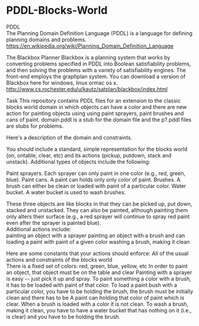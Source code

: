 # PDDL-Blocks-World
PDDL  
The Planning Domain Definition Language (PDDL) is a language for defining planning domains and problems. 
https://en.wikipedia.org/wiki/Planning_Domain_Definition_Language

The Blackbox Planner
Blackbox is a planning system that works by converting problems specified in PDDL into Boolean satisfiability problems, and then solving the problems with a variety of satisfiability engines. The front-end employs the graphplan system. You can download a version of Blackbox here for windows, linux ormac os x. 
http://www.cs.rochester.edu/u/kautz/satplan/blackbox/index.html

Task
This repository contains PDDL files for an extension to the classic blocks world domain in which objects can have a color and there are new action for painting objects using using paint sprayers, paint brushes and cans of paint. domain.pddl is a stub for the domain file and the p?.pddl files are stubs for problems. 

Here's a description of the domain and constraints.  

You should include a standard, simple representation for the blocks world (on, ontable, clear, etc) and its actions (pickup, putdown, stack and unstack). Additional types of objects include the following:  

Paint sprayers. Each sprayer can only paint in one color (e.g., red, green, blue).
Paint cans. A paint can holds only only color of paint. 
Brushes. A brush can either be clean or loaded with paint of a particular color. 
Water bucket. A water bucket is used to wash brushes. 

These three objects are like blocks in that they can be picked up, put down, stacked and unstacked. They can also be painted, although painting them only alters their surface (e.g., a red sprayer will continue to spray red paint even after the sprayer is painted blue).  
Additional actions include:  
painting an object with a sprayer 
painting an object with a brush and can 
loading a paint with paint of a given color 
washing a brush, making it clean 

Here are some constants that your actions should enforce:
All of the usual actions and constraints of the blocks world  
There is a fixed set of colors: red, green, blue, yellow, etc 
In order to paint an object, that object must be on the table and clear 
Painting with a sprayer is easy -- just pick it up and spray. 
To paint something a color with a brush, it has to be loaded with paint of that color. 
To load a paint bush with a particular color, you have to be holding the brush, the brush must be initially clean and there has to be A paint can holding that color of paint which is clear.
When a brush is loaded with a color it is not clean. 
To wash a brush, making it clean, you have to have a water bucket that has nothing on it (i.e., is clear) and you have to be holding the brush.
